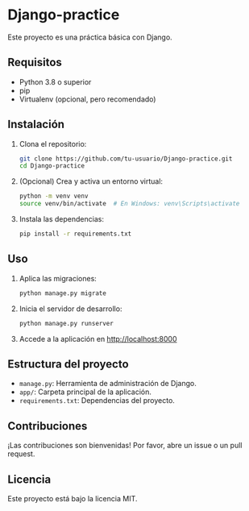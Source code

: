 # Django-practice

Este proyecto es una práctica básica con Django.

## Requisitos

- Python 3.8 o superior
- pip
- Virtualenv (opcional, pero recomendado)

## Instalación

1. Clona el repositorio:

    ```bash
    git clone https://github.com/tu-usuario/Django-practice.git
    cd Django-practice
    ```

2. (Opcional) Crea y activa un entorno virtual:

    ```bash
    python -m venv venv
    source venv/bin/activate  # En Windows: venv\Scripts\activate
    ```

3. Instala las dependencias:

    ```bash
    pip install -r requirements.txt
    ```

## Uso

1. Aplica las migraciones:

    ```bash
    python manage.py migrate
    ```

2. Inicia el servidor de desarrollo:

    ```bash
    python manage.py runserver
    ```

3. Accede a la aplicación en [http://localhost:8000](http://localhost:8000)

## Estructura del proyecto

- `manage.py`: Herramienta de administración de Django.
- `app/`: Carpeta principal de la aplicación.
- `requirements.txt`: Dependencias del proyecto.

## Contribuciones

¡Las contribuciones son bienvenidas! Por favor, abre un issue o un pull request.

## Licencia

Este proyecto está bajo la licencia MIT.